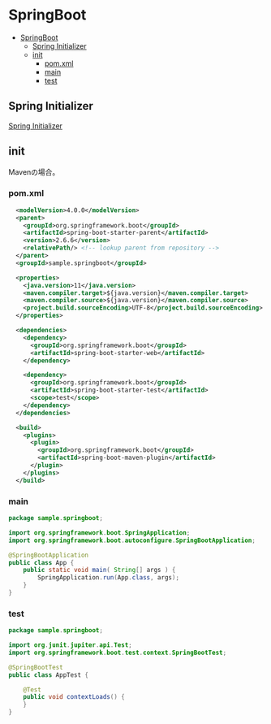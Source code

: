 # SpringBoot

- [SpringBoot](#springboot)
  - [Spring Initializer](#spring-initializer)
  - [init](#init)
    - [pom.xml](#pomxml)
    - [main](#main)
    - [test](#test)

## Spring Initializer

[Spring Initializer](https://start.spring.io/)

## init

Mavenの場合。

### pom.xml

``` xml
  <modelVersion>4.0.0</modelVersion>
  <parent>
    <groupId>org.springframework.boot</groupId>
    <artifactId>spring-boot-starter-parent</artifactId>
    <version>2.6.6</version>
    <relativePath/> <!-- lookup parent from repository -->
  </parent>
  <groupId>sample.springboot</groupId>
```

``` xml
  <properties>
    <java.version>11</java.version>
    <maven.compiler.target>${java.version}</maven.compiler.target>
    <maven.compiler.source>${java.version}</maven.compiler.source>
    <project.build.sourceEncoding>UTF-8</project.build.sourceEncoding>
  </properties>
```

``` xml
  <dependencies>
    <dependency>
      <groupId>org.springframework.boot</groupId>
      <artifactId>spring-boot-starter-web</artifactId>
    </dependency>

    <dependency>
      <groupId>org.springframework.boot</groupId>
      <artifactId>spring-boot-starter-test</artifactId>
      <scope>test</scope>
    </dependency>
  </dependencies>
```

``` xml
  <build>
    <plugins>
      <plugin>
        <groupId>org.springframework.boot</groupId>
        <artifactId>spring-boot-maven-plugin</artifactId>
      </plugin>
    </plugins>
  </build>
```

### main

``` java
package sample.springboot;

import org.springframework.boot.SpringApplication;
import org.springframework.boot.autoconfigure.SpringBootApplication;

@SpringBootApplication
public class App {
    public static void main( String[] args ) { 
        SpringApplication.run(App.class, args);
    }
}

```

### test

``` java
package sample.springboot;

import org.junit.jupiter.api.Test;
import org.springframework.boot.test.context.SpringBootTest;

@SpringBootTest
public class AppTest {

    @Test
    public void contextLoads() {
    }
}
```